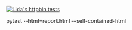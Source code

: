 [![Lida's httpbin tests](https://github.com/lgliducik/httpbin_test/actions/workflows/python-test.yml/badge.svg)](https://github.com/lgliducik/httpbin_test/actions/workflows/python-test.yml)


pytest --html=report.html --self-contained-html